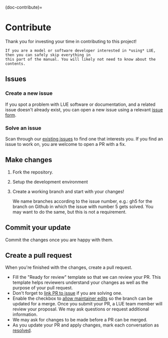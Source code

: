 (doc-contribute)=

# Contribute

Thank you for investing your time in contributing to this project!

```{note}
If you are a model or software developer interested in *using* LUE, then you can safely skip everything in
this part of the manual. You will likely not need to know about the contents.
```


## Issues

### Create a new issue

If you spot a problem with LUE software or documentation, and a related issue doesn't already exist, you can
open a new issue using a relevant [issue
form](https://github.com/computationalgeography/lue/issues/new/choose).


### Solve an issue

Scan through our [existing issues](https://github.com/computationalgeography/lue/issues) to find one that
interests you. If you find an issue to work on, you are welcome to open a PR with a fix.


## Make changes

1. Fork the repository.
1. Setup the development environment
1. Create a working branch and start with your changes!

   We name branches according to the issue number, e.g.: gh5 for the branch on Github in which
   the issue with number 5 gets solved. You may want to do the same, but this is not a requirement.


## Commit your update

Commit the changes once you are happy with them.


## Create a pull request

When you're finished with the changes, create a pull request.

- Fill the "Ready for review" template so that we can review your PR. This template helps reviewers understand
  your changes as well as the purpose of your pull request.
- Don't forget to [link PR to
  issue](https://docs.github.com/en/issues/tracking-your-work-with-issues/linking-a-pull-request-to-an-issue)
  if you are solving one.
- Enable the checkbox to [allow maintainer
  edits](https://docs.github.com/en/github/collaborating-with-issues-and-pull-requests/allowing-changes-to-a-pull-request-branch-created-from-a-fork)
  so the branch can be updated for a merge. Once you submit your PR, a LUE team member will review your
  proposal. We may ask questions or request additional information.
- We may ask for changes to be made before a PR can be merged.
- As you update your PR and apply changes, mark each conversation as
  [resolved](https://docs.github.com/en/github/collaborating-with-issues-and-pull-requests/commenting-on-a-pull-request#resolving-conversations).
